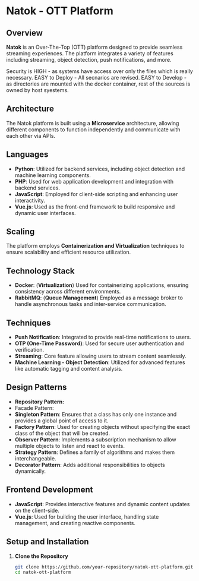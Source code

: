 # Natok - OTT Platform

## Overview

**Natok** is an Over-The-Top (OTT) platform designed to provide seamless streaming experiences. The platform integrates a variety of features including streaming, object detection, push notifications, and more.

Security is HIGH - as systems have access over only the files which is really necessary.
EASY to Deploy - All secnarios are revised.
EASY to Develop - as directories are mounted with the docker container, rest of the sources is owned by host syestems.

## Architecture

The Natok platform is built using a **Microservice** architecture, allowing different components to function independently and communicate with each other via APIs.

## Languages

- **Python**: Utilized for backend services, including object detection and machine learning components.
- **PHP**: Used for web application development and integration with backend services.
- **JavaScript**: Employed for client-side scripting and enhancing user interactivity.
- **Vue.js**: Used as the front-end framework to build responsive and dynamic user interfaces.

## Scaling

The platform employs **Containerization and Virtualization** techniques to ensure scalability and efficient resource utilization.

## Technology Stack

- **Docker**: (**Virtualization**) Used for containerizing applications, ensuring consistency across different environments.
- **RabbitMQ**: (**Queue Management**) Employed as a message broker to handle asynchronous tasks and inter-service communication.

## Techniques

- **Push Notification**: Integrated to provide real-time notifications to users.
- **OTP (One-Time Password)**: Used for secure user authentication and verification.
- **Streaming**: Core feature allowing users to stream content seamlessly.
- **Machine Learning - Object Detection**: Utilized for advanced features like automatic tagging and content analysis.

## Design Patterns

- **Repository Pattern:** 
- Facade Pattern: 
- **Singleton Pattern**: Ensures that a class has only one instance and provides a global point of access to it.
- **Factory Pattern**: Used for creating objects without specifying the exact class of the object that will be created.
- **Observer Pattern**: Implements a subscription mechanism to allow multiple objects to listen and react to events.
- **Strategy Pattern**: Defines a family of algorithms and makes them interchangeable.
- **Decorator Pattern**: Adds additional responsibilities to objects dynamically.

## Frontend Development

- **JavaScript**: Provides interactive features and dynamic content updates on the client-side.
- **Vue.js**: Used for building the user interface, handling state management, and creating reactive components.

## Setup and Installation

1. **Clone the Repository**

   ```bash
   git clone https://github.com/your-repository/natok-ott-platform.git
   cd natok-ott-platform